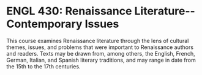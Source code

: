 # ENGL 430: Renaissance Literature--Contemporary Issues

This course examines Renaissance literature through the lens of cultural themes, issues, and problems that were important to Renaissance authors and readers. Texts may be drawn from, among others, the English, French, German, Italian, and Spanish literary traditions, and may range in date from the 15th to the 17th centuries.
